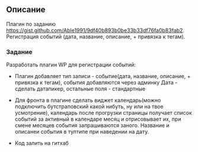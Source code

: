 ## Описание

Плагин по заданию https://gist.github.com/Able1991/9df40b893b0be33b33df76fa0b83fab2.
Регистрация событий (дата, название, описание, + привязка к тегам).

### Задание

Разработать плагин WP для регистрации событий:
- Плагин добавляет тип записи - событие(дата, название, описание, + привязка к тегам),
события добавляются через админку
Дата - сделать датапикер, остальные поля - стандартные

- Для фронта в плагине сделать виджет календарь(можно подключить бутстраповский какой нибуть, ну или на твое усмотрение),
календарь после прогрузки страницы получает список событий за активный в календаре месяц и отрисовывает их,
при смене месяцев события запрашиваются заного. Название и описанеи события в тултипе при наведении на дату.

- Код залить на гитхаб